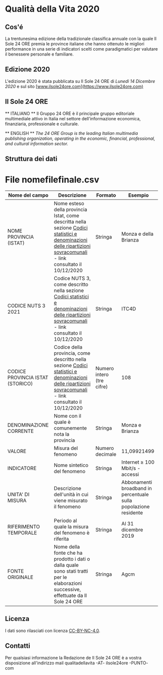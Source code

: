 # Qualità della Vita 2020 #

## Cos'é ##
La trentunesima edizione della tradizionale classifica annuale con la quale Il Sole 24 ORE premia le province italiane che hanno ottenuto le migliori performance in una serie di indicatori scelti come paradigmatici per valutare il benessere personale e familiare.

## Edizione 2020 ##
L'edizione 2020 è stata pubblicata su Il Sole 24 ORE di *Lunedì 14 Dicembre 2020* e sul sito [www.ilsole24ore.com](https://www.ilsole24ore.com)

## Il Sole 24 ORE ##

** ITALIANO **
Il Gruppo 24 ORE è il principale gruppo editoriale multimediale attivo in Italia nel settore dell’informazione economica, finanziaria, professionale e culturale.

** ENGLISH **
*The 24 ORE Group is the leading Italian multimedia publishing organization, operating in the economic, financial, professional, and cultural information sector.*

## Struttura dei dati ##

# File nomefilefinale.csv #

Nome del campo | Descrizione | Formato | Esempio
-------------- | ----------- | ------- | -------
NOME PROVINCIA (ISTAT) | Nome esteso della provincia Istat, come descritta nella sezione [Codici statistici e denominazioni delle ripartizioni sovracomunali](https://www.istat.it/it/archivio/6789) - link consultato il 10/12/2020 | Stringa | Monza e della Brianza
CODICE NUTS 3 2021 | Codice NUTS 3, come descritto nella sezione [Codici statistici e denominazioni delle ripartizioni sovracomunali](https://www.istat.it/it/archivio/6789) - link consultato il 10/12/2020 | Stringa | ITC4D
CODICE PROVINCIA ISTAT (STORICO) | Codice della provincia, come descritto nella sezione [Codici statistici e denominazioni delle ripartizioni sovracomunali](https://www.istat.it/it/archivio/6789) - link consultato il 10/12/2020 | Numero intero (tre cifre) | 108
DENOMINAZIONE CORRENTE | Nome con il quale è comunemente nota la provincia | Stringa | Monza e Brianza
VALORE | Misura del fenomeno | Numero decimale | 11,09921499
INDICATORE | Nome sintetico del fenomeno | Stringa | Internet ≥ 100 Mbit/s - accessi
UNITA' DI MISURA | Descrizione dell'unità in cui viene misurato il fenomeno | Stringa | Abbonamenti broadband in percentuale sulla popolazione residente
RIFERIMENTO TEMPORALE | Periodo al quale la misura del fenomeno è riferita | Stringa | Al 31 dicembre 2019
FONTE ORIGINALE | Nome della fonte che ha prodotto i dati o dalla quale sono stati tratti per le elaborazioni successive, effettuate da Il Sole 24 ORE | Stringa | Agcm

## Licenza ##

I dati sono rilasciati con licenza [CC-BY-NC-4.0](https://creativecommons.org/licenses/by-nc/4.0/deed.it).

## Contatti ##

Per qualsiasi informazione la Redazione de Il Sole 24 ORE è a vostra disposizione all'indirizzo mail qualitadellavita -AT- ilsole24ore -PUNTO- com
